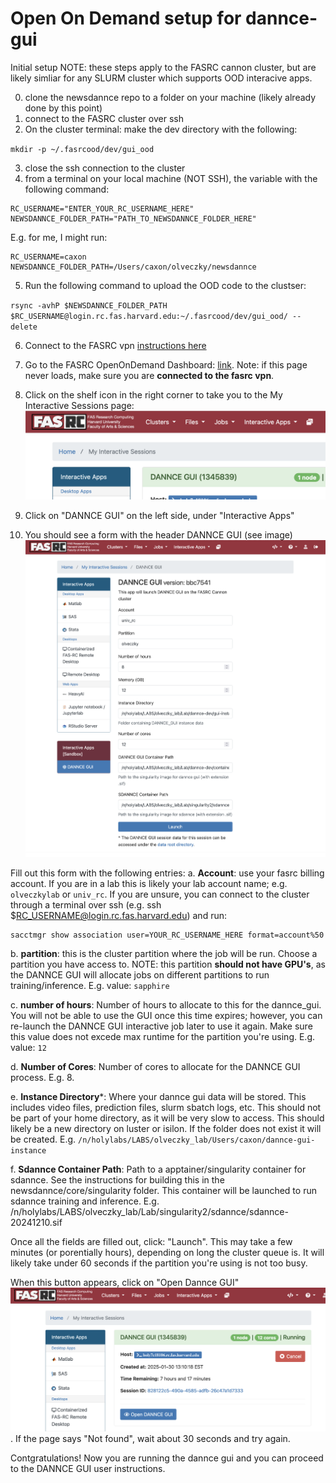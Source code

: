 # Open On Demand setup for dannce-gui

Initial setup
NOTE: these steps apply to the FASRC cannon cluster, but are likely simliar for any SLURM cluster which supports OOD interacive apps.

0. clone the newsdannce repo to a folder on your machine (likely already done by this point)
1. connect to the FASRC cluster over ssh
2. On the cluster terminal: make the dev directory with the following:

`mkdir -p ~/.fasrcood/dev/gui_ood`

3. close the ssh connection to the cluster
4. from a terminal on your local machine (NOT SSH), the variable with the following command:
```
RC_USERNAME="ENTER_YOUR_RC_USERNAME_HERE"
NEWSDANNCE_FOLDER_PATH="PATH_TO_NEWSDANNCE_FOLDER_HERE"
```
E.g. for me, I might run:
```
RC_USERNAME=caxon
NEWSDANNCE_FOLDER_PATH=/Users/caxon/olveczky/newsdannce
```

5. Run the following command to upload the OOD code to the clustser:

`rsync -avhP $NEWSDANNCE_FOLDER_PATH $RC_USERNAME@login.rc.fas.harvard.edu:~/.fasrcood/dev/gui_ood/ --delete`

6. Connect to the FASRC vpn [instructions here](https://docs.rc.fas.harvard.edu/kb/vpn-setup/)

7. Go to the FASRC OpenOnDemand Dashboard: [link](https://rcood.rc.fas.harvard.edu). Note: if this page never loads, make sure you are **connected to the fasrc vpn**.
8. Click on the shelf icon in the right corner to take you to the My Interactive Sessions page:![shelf icon](resources/shelf_icon.png)
9. Click on "DANNCE GUI" on the left side, under "Interactive Apps"
10. You should see a form with the header DANNCE GUI (see image) ![dannce gui form](resources/dannce_gui_form.png)

Fill out this form with the following entries:
a. **Account**: use your fasrc billing account. If you are in a lab this is likely your lab account name; e.g. `olveczkylab` or `univ_rc`. If you are unsure, you can connect to the cluster through a terminal over ssh (e.g. ssh $RC_USERNAME@login.rc.fas.harvard.edu) and run:

```
sacctmgr show association user=YOUR_RC_USERNAME_HERE format=account%50
```

b. **partition**: this is the cluster partition where the job will be run. Choose a partition you have access to. NOTE: this partition **should not have GPU's**, as the DANNCE GUI will allocate jobs on different partitions to run training/inference. E.g. value: `sapphire`

c. **number of hours**: Number of hours to allocate to this for the dannce_gui. You will not be able to use the GUI once this time expires; however, you can re-launch the DANNCE GUI interactive job later to use it again. Make sure this value does not excede max runtime for the partition you're using. E.g. value: `12`

d. **Number of Cores**: Number of cores to allocate for the DANNCE GUI process. E.g. 8.

e. **Instance Directory***: Where your dannce gui data will be stored. This includes video files, prediction files, slurm sbatch logs, etc. This should not be part of your home directory, as it will be very slow to access. This should likely be a new directory on luster or isilon. If the folder does not exist it will be created. E.g. `/n/holylabs/LABS/olveczky_lab/Users/caxon/dannce-gui-instance`

f. **Sdannce Container Path**: Path to a apptainer/singularity container for sdannce. See the instructions for building this in the newsdannce/core/singularity folder. This container will be launched to run sdannce training and inference. E.g. /n/holylabs/LABS/olveczky_lab/Lab/singularity2/sdannce/sdannce-20241210.sif


Once all the fields are filled out, click: "Launch". This may take a few minutes (or porentially hours), depending on long the cluster queue is. It will likely take under 60 seconds if the partition you're using is not too busy.

When this button appears, click on "Open Dannce GUI" ![open dannce gui button](resources/open_dannce_gui.png). If the page says "Not found", wait about 30 seconds and try again.

Contgratulations! Now you are running the dannce gui and you can proceed to the DANNCE GUI user instructions.
